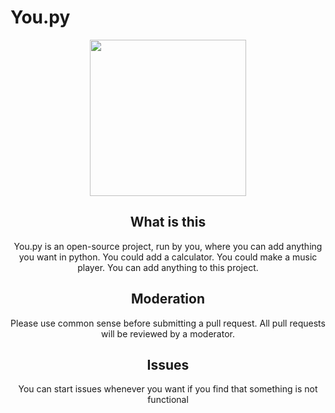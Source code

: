 # You.py

<div align="center">
  <a href="https://github.com/webpack/webpack">
    <img width="250" height="250" src="https://i.ibb.co/1mkqMvr/logo.png">
  </a>

## What is this
You.py is an open-source project, run by you, where you can add anything you want in python. You could add a calculator. You could make a music player. You can add anything to this project.

## Moderation
Please use common sense before submitting a pull request. All pull requests will be reviewed by a moderator.

## Issues
You can start issues whenever you want if you find that something is not functional
